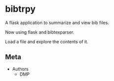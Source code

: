 # bibtrpy

A flask application to summarize and view bib files.

Now using flask and bibtexparser.

Load a file and explore the contents of it. 

## Meta 

* Authors
  * DMP

